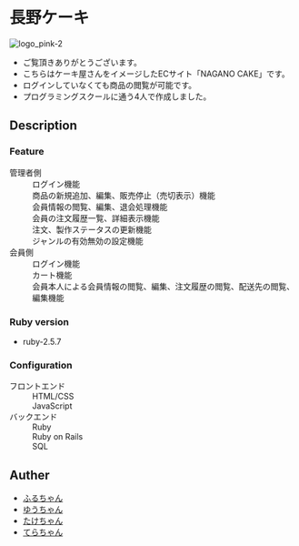 # 長野ケーキ
![logo_pink-2](https://user-images.githubusercontent.com/60866177/80472916-5ef2a180-8980-11ea-85e9-71de75cb6b7b.jpg)
* ご覧頂きありがとうございます。
* こちらはケーキ屋さんをイメージしたECサイト「NAGANO CAKE」です。
* ログインしていなくても商品の閲覧が可能です。
* プログラミングスクールに通う4人で作成しました。

## Description
### Feature
<dl>
  <dt>管理者側</dt>
  <dd>ログイン機能</dd>
  <dd>商品の新規追加、編集、販売停止（売切表示）機能</dd>
  <dd>会員情報の閲覧、編集、退会処理機能</dd>
  <dd>会員の注文履歴一覧、詳細表示機能</dd>
  <dd>注文、製作ステータスの更新機能</dd>
  <dd>ジャンルの有効無効の設定機能</dd>
  <dt>会員側</dt>
  <dd>ログイン機能</dd>
  <dd>カート機能</dd>
  <dd>会員本人による会員情報の閲覧、編集、注文履歴の閲覧、配送先の閲覧、編集機能</dd>
</dl> 

### Ruby version
* ruby-2.5.7

### Configuration
<dl>
  <dt>フロントエンド</dt>
  <dd>HTML/CSS</dd>
  <dd>JavaScript</dd>
  <dt>バックエンド</dt>
  <dd>Ruby</dd>
  <dd>Ruby on Rails</dd>
  <dd>SQL</dd>
</dl> 

## Auther
* [ふるちゃん](https://github.com/mitsuru1furu)
* [ゆうちゃん](https://github.com/izawayuusuke)
* [たけちゃん](https://github.com/Takekazu-Ban)
* [てらちゃん](https://github.com/teriyaki340600)

